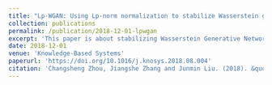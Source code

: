```yaml
---
title: "Lp-WGAN: Using Lp-norm normalization to stabilize Wasserstein generative adversarial networks"
collection: publications
permalink: /publication/2018-12-01-lpwgan
excerpt: 'This paper is about stabilizing Wasserstein Generative Networks by Lp norm.'
date: 2018-12-01
venue: 'Knowledge-Based Systems'
paperurl: 'https://doi.org/10.1016/j.knosys.2018.08.004'
citation: 'Changsheng Zhou, Jiangshe Zhang and Junmin Liu. (2018). &quot;Lp-WGAN: Using Lp-norm normalization to stabilize Wasserstein generative adversarial networks.&quot; <i>Knowledge-Based Systems</i>. 161.'
---
```

<!--title href content -->
<!-- This paper is about stabilizing WGAN by Lp norm. -->

<!-- [Download paper here](https://doi.org/10.1016/j.knosys.2018.08.004) -->

<!-- Recommended citation: Changsheng Zhou, Jiangshe Zhang and Junmin Liu. (2018). "Lp-WGAN: Using Lp-norm normalization to stabilize Wasserstein generative adversarial networks." <i>Knowledge-Based Systems</i>. 161. -->
